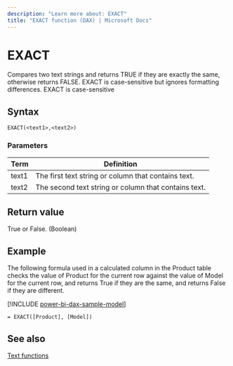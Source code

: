 ```yaml
---
description: "Learn more about: EXACT"
title: "EXACT function (DAX) | Microsoft Docs"
---
```

# EXACT

Compares two text strings and returns TRUE if they are exactly the same, otherwise returns FALSE. EXACT is case-sensitive but ignores formatting differences. EXACT is case-sensitive
  
## Syntax  
  
```dax
EXACT(<text1>,<text2>)  
```
  
### Parameters  
  
|Term|Definition|  
|--------|--------------|  
|text1|The first text string or column that contains text.|  
|text2|The second text string or column that contains text.|  
  
## Return value

True or False. (Boolean)  
  
## Example

The following formula used in a calculated column in the Product table checks the value of Product for the current row against the value of Model for the current row, and returns True if they are the same, and returns False if they are different.  

[!INCLUDE [power-bi-dax-sample-model](includes/power-bi-dax-sample-model.md)]

```dax
= EXACT([Product], [Model])  
```
  
## See also

[Text functions](text-functions-dax.md)  
